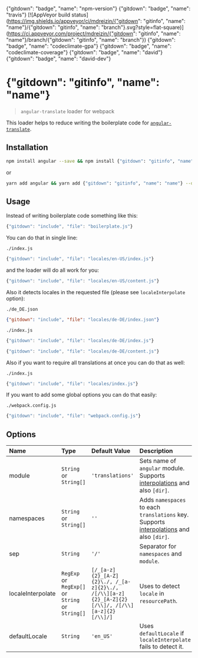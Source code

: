 {"gitdown": "badge", "name": "npm-version"}
{"gitdown": "badge", "name": "travis"}
[![AppVeyor build status](https://img.shields.io/appveyor/ci/mdreizin/{"gitdown": "gitinfo", "name": "name"}/{"gitdown": "gitinfo", "name": "branch"}.svg?style=flat-square)](https://ci.appveyor.com/project/mdreizin/{"gitdown": "gitinfo", "name": "name"}/branch/{"gitdown": "gitinfo", "name": "branch"})
{"gitdown": "badge", "name": "codeclimate-gpa"}
{"gitdown": "badge", "name": "codeclimate-coverage"}
{"gitdown": "badge", "name": "david"}
{"gitdown": "badge", "name": "david-dev"}

# {"gitdown": "gitinfo", "name": "name"}
> `angular-translate` loader for webpack

This loader helps to reduce writing the boilerplate code for [`angular-translate`](https://github.com/angular-translate/angular-translate).

## Installation

```bash
npm install angular --save && npm install {"gitdown": "gitinfo", "name": "name"} --save-dev
```

or

```bash
yarn add angular && yarn add {"gitdown": "gitinfo", "name": "name"} --dev
```

## Usage

Instead of writing boilerplate code something like this:

```javascript
{"gitdown": "include", "file": "boilerplate.js"}
```

You can do that in single line:

`./index.js`

```javascript
{"gitdown": "include", "file": "locales/en-US/index.js"}
```

and the loader will do all work for you:

```javascript
{"gitdown": "include", "file": "locales/en-US/content.js"}
```

Also it detects locales in the requested file (please see `localeInterpolate` option):

`./de_DE.json`

```json
{"gitdown": "include", "file": "locales/de-DE/index.json"}
```

`./index.js`

```javascript
{"gitdown": "include", "file": "locales/de-DE/index.js"}
```

```javascript
{"gitdown": "include", "file": "locales/de-DE/content.js"}
```

Also if you want to require all translations at once you can do that as well:

`./index.js`

```javascript
{"gitdown": "include", "file": "locales/index.js"}
```

If you want to add some global options you can do that easily:

`./webpack.config.js`

```javascript
{"gitdown": "include", "file": "webpack.config.js"}
```

## Options

| Name | Type | Default Value | Description |
|:------------------|:--------------------|:----------------------|:-----------------------------------------------------------|
| module | `String` or `String[]` | `'translations'` | Sets name of `angular` module. Supports [interpolations](https://github.com/webpack/loader-utils#interpolatename) and also `[dir]`. |
| namespaces | `String` or `String[]` | `''` | Adds `namespaces` to each `translations` key. Supports [interpolations](https://github.com/webpack/loader-utils#interpolatename) and also `[dir]`. |
| sep | `String` | `'/'` | Separator for `namespaces` and `module`. |
| localeInterpolate | `RegExp` or `RegExp[]` or `String` or `String[]` | `[/_[a-z]{2}_[A-Z]{2}\./, /_[a-z]{2}\./, /[/\\][a-z]{2}_[A-Z]{2}[/\\]/, /[/\\][a-z]{2}[/\\]/]` | Uses to detect `locale` in `resourcePath`. |
| defaultLocale | `String` | `'en_US'` | Uses `defaultLocale` if `localeInterpolate` fails to detect it. |
